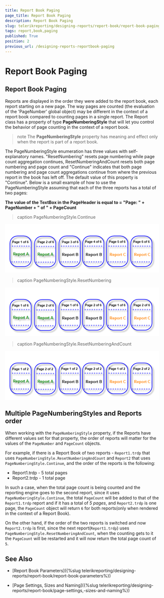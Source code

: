 ```yaml
---
title: Report Book Paging
page_title: Report Book Paging 
description: Report Book Paging
slug: telerikreporting/designing-reports/report-book/report-book-paging
tags: report,book,paging
published: True
position: 2
previous_url: /designing-reports-reportbook-paging
---
```


# Report Book Paging


## Report Book Paging

Reports are displayed in the order they were added to the report book, each report starting on a new page. The way pages are counted (the evaluation of the 'PageNumber' global object) may be different in the context of a report book compared to counting pages in a single report. The Report class has a property of type __PageNumberingStyle__ that will let you control the behavior of page counting in the context of a report book.

>note The  __PageNumberingStyle__  property has meaning and effect only when the report is part of a report book.


The PageNumberingStyle enumeration has three values with self-explanatory names. "ResetNumbering" resets page numbering while page count aggregation continues, ResetNumberingAndCount resets both page numbering and page count and "Continue" indicates that both page numbering and page count aggregations continue from where the previous report in the book has left off. The default value of this property is "Continue". Below is a small example of how to use the PageNumberingStyle assuming that each of the three reports has a total of two pages:

__The value of the TextBox in the PageHeader is equal to = "Page: " + PageNumber + " of " + PageCount__ 
>caption PageNumberingStyle.Continue

  

  ![Continued Paging](images/ReportBook_PageNumberingContinue.png)
>caption PageNumberingStyle.ResetNumbering

  

  ![Resetting the PageNumber](images/ReportBook_PageNumberingStyleResetNumbering.png)
>caption PageNumberingStyle.ResetNumberingAndCount

  

  ![Resetting PageNumber and PageCount](images/ReportBook_PageNumberingStyleResetNumberingAndCount.png)

## Multiple PageNumberingStyles and Reports order

When working with the `PageNumberingStyle` property, if the Reports have different values set for that property, the order of reports will matter for the values of the `PageNumber` and `PageCount` objects.

For example, if there is a Report Book of two reports - `Report1.trdp` that uses `PageNumberingStyle.ResetNumberingAndCount` and `Report2` that uses `PageNumberingStyle.Continue`, and the order of the reports is the following:

- Report1.trdp - 5 total pages
- Report2.trdp - 1 total page

In such a case, when the total page count is being counted and the reporting engine goes to the second report, since it uses `PageNumberingStyle.Continue`, the total `PageCount` will be added to that of the `Report1.trdp` report and if it has a total of _5 pages_, and `Report2.trdp` is one page, the `PageCount` object will return `6` for both reports(only when rendered in the context of a Report Book).

On the other hand, if the order of the two reports is switched and now `Report2.trdp` is first, since the next report(`Report1.trdp`) uses `PageNumberingStyle.ResetNumberingAndCount`, when the counting gets to it the `PageCount` will be restarted and it will now return the total page count of `5`.

## See Also

 * [Report Book Parameters]({%slug telerikreporting/designing-reports/report-book/report-book-parameters%})

 * [Page Settings, Sizes and Naming]({%slug telerikreporting/designing-reports/report-book/page-settings,-sizes-and-naming%})
